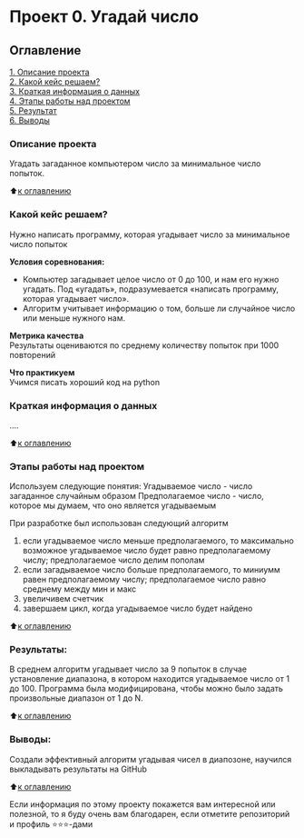 # Проект 0. Угадай число

## Оглавление  
[1. Описание проекта](https://github.com/Kitajian/DSPython8/tree/main/project_0/README.md#Описание-проекта)  
[2. Какой кейс решаем?](https://github.com/Kitajian/DSPython8/tree/main/project_0/README.md#Какой-кейс-решаем)  
[3. Краткая информация о данных](https://github.com/Kitajian/DSPython8/tree/main/project_0/README.md#Краткая-информация-о-данных)  
[4. Этапы работы над проектом](https://github.com/Kitajian/DSPython8/tree/main/project_0/README.md#Этапы-работы-над-проектом)  
[5. Результат](https://github.com/Kitajian/DSPython8/tree/main/project_0/README.md#Результат)    
[6. Выводы](https://github.com/Kitajian/DSPython8/tree/main/project_0/README.md#Выводы) 

### Описание проекта    
Угадать загаданное компьютером число за минимальное число попыток.

:arrow_up:[к оглавлению](https://github.com/Kitajian/DSPython8/tree/main/project_0/README.md#Оглавление)


### Какой кейс решаем?    
Нужно написать программу, которая угадывает число за минимальное число попыток

**Условия соревнования:**  
- Компьютер загадывает целое число от 0 до 100, и нам его нужно угадать. Под «угадать», подразумевается «написать программу, которая угадывает число».
- Алгоритм учитывает информацию о том, больше ли случайное число или меньше нужного нам.

**Метрика качества**     
Результаты оцениваются по среднему количеству попыток при 1000 повторений

**Что практикуем**     
Учимся писать хороший код на python


### Краткая информация о данных
....
  
:arrow_up:[к оглавлению](https://github.com/Kitajian/DSPython8/tree/main/project_0/README.md#Оглавление)


### Этапы работы над проектом  
Используем следующие понятия:
Угадываемое число - число загаданное случайным образом
Предполагаемое число - число, которое мы думаем, что оно является угадываемым

При разработке был использован следующий алгоритм
1. если угадываемое число меньше предполагаемого, то максимально возможное угадываемое число будет равно предполагаемому числу; предполагаемое число делим пополам
2. если загадываемое число больше предполагаемого, то миниумм равен предполагаемому числу; предполагаемое число равно среднему между мин и макс
3. увеличивем счетчик
4. завершаем цикл, когда угадываемое число будет найдено

:arrow_up:[к оглавлению](https://github.com/Kitajian/DSPython8/tree/main/project_0/README.md#Оглавление)


### Результаты:  
В среднем алгоритм угадывает число за 9 попыток в случае установление диапазона, в котором находится угадываемое число от 1 до 100. Программа была модифицирована, чтобы можно было задать произвольные диапазон от 1 до N.

:arrow_up:[к оглавлению](https://github.com/Kitajian/DSPython8/tree/main/project_0/README.md#Оглавление)


### Выводы:  
Создали эффективный алгоритм угадывая чисел в диапозоне, научился выкладывать результаты на GitHub

:arrow_up:[к оглавлению](https://github.com/Kitajian/DSPython8/tree/main/project_0/README.md#Оглавление)


Если информация по этому проекту покажется вам интересной или полезной, то я буду очень вам благодарен, если отметите репозиторий и профиль ⭐️⭐️⭐️-дами